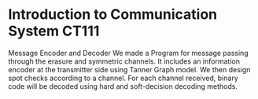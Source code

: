 # Introduction to Communication System CT111 #
Message Encoder and Decoder
We made a Program for message passing through the erasure and symmetric channels. It includes an information encoder at the transmitter side using Tanner Graph model. 
We then design spot checks according to a channel. For each channel received, binary code will be decoded using hard and soft-decision decoding methods.
